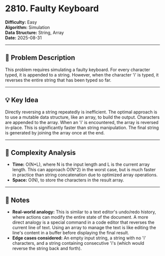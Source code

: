 # 2810. Faulty Keyboard

**Difficulty:** Easy  
**Algorithm:** Simulation  
**Data Structure:** String, Array  
**Date:** 2025-08-31  

---

## 📝 Problem Description
This problem requires simulating a faulty keyboard. For every character typed, it is appended to a string. However, when the character 'i' is typed, it reverses the entire string that has been typed so far.

---

## 💡 Key Idea
Directly reversing a string repeatedly is inefficient. The optimal approach is to use a mutable data structure, like an array, to build the output. Characters are appended to the array. When an 'i' is encountered, the array is reversed in-place. This is significantly faster than string manipulation. The final string is generated by joining the array once at the end.

---

## 🧮 Complexity Analysis
- **Time:** O(N*L), where N is the input length and L is the current array length. This can approach O(N^2) in the worst case, but is much faster in practice than string concatenation due to optimized array operations.
- **Space:** O(N), to store the characters in the result array.

---

## 📖 Notes
- **Real-world analogy:** This is similar to a text editor's undo/redo history, where actions can modify the entire state of the document. A more direct analogy is a special command in a code editor that reverses the current line of text. Using an array to manage the text is like editing the line's content in a buffer before displaying the final result.
- **Edge cases considered:** An empty input string, a string with no 'i' characters, and a string containing consecutive 'i's (which would reverse the string back and forth).
